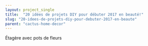 ```yaml
---
layout: project_single
title:  "20 idées de projets DIY pour débuter 2017 en beauté!"
slug: "20-idees-de-projets-diy-pour-debuter-2017-en-beaute"
parent: "cactus-home-decor"
---
```

Étagère avec pots de fleurs